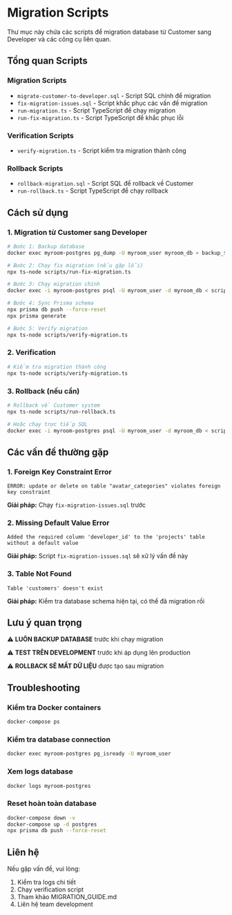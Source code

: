 # Migration Scripts

Thư mục này chứa các scripts để migration database từ Customer sang Developer và các công cụ liên quan.

## Tổng quan Scripts

### Migration Scripts
- `migrate-customer-to-developer.sql` - Script SQL chính để migration
- `fix-migration-issues.sql` - Script khắc phục các vấn đề migration
- `run-migration.ts` - Script TypeScript để chạy migration
- `run-fix-migration.ts` - Script TypeScript để khắc phục lỗi

### Verification Scripts
- `verify-migration.ts` - Script kiểm tra migration thành công

### Rollback Scripts
- `rollback-migration.sql` - Script SQL để rollback về Customer
- `run-rollback.ts` - Script TypeScript để chạy rollback

## Cách sử dụng

### 1. Migration từ Customer sang Developer

```bash
# Bước 1: Backup database
docker exec myroom-postgres pg_dump -U myroom_user myroom_db > backup_$(date +%Y%m%d_%H%M%S).sql

# Bước 2: Chạy fix migration (nếu gặp lỗi)
npx ts-node scripts/run-fix-migration.ts

# Bước 3: Chạy migration chính
docker exec -i myroom-postgres psql -U myroom_user -d myroom_db < scripts/migrate-customer-to-developer.sql

# Bước 4: Sync Prisma schema
npx prisma db push --force-reset
npx prisma generate

# Bước 5: Verify migration
npx ts-node scripts/verify-migration.ts
```

### 2. Verification

```bash
# Kiểm tra migration thành công
npx ts-node scripts/verify-migration.ts
```

### 3. Rollback (nếu cần)

```bash
# Rollback về Customer system
npx ts-node scripts/run-rollback.ts

# Hoặc chạy trực tiếp SQL
docker exec -i myroom-postgres psql -U myroom_user -d myroom_db < scripts/rollback-migration.sql
```

## Các vấn đề thường gặp

### 1. Foreign Key Constraint Error
```
ERROR: update or delete on table "avatar_categories" violates foreign key constraint
```
**Giải pháp:** Chạy `fix-migration-issues.sql` trước

### 2. Missing Default Value Error
```
Added the required column 'developer_id' to the 'projects' table without a default value
```
**Giải pháp:** Script `fix-migration-issues.sql` sẽ xử lý vấn đề này

### 3. Table Not Found
```
Table 'customers' doesn't exist
```
**Giải pháp:** Kiểm tra database schema hiện tại, có thể đã migration rồi

## Lưu ý quan trọng

⚠️ **LUÔN BACKUP DATABASE** trước khi chạy migration

⚠️ **TEST TRÊN DEVELOPMENT** trước khi áp dụng lên production

⚠️ **ROLLBACK SẼ MẤT DỮ LIỆU** được tạo sau migration

## Troubleshooting

### Kiểm tra Docker containers
```bash
docker-compose ps
```

### Kiểm tra database connection
```bash
docker exec myroom-postgres pg_isready -U myroom_user
```

### Xem logs database
```bash
docker logs myroom-postgres
```

### Reset hoàn toàn database
```bash
docker-compose down -v
docker-compose up -d postgres
npx prisma db push --force-reset
```

## Liên hệ

Nếu gặp vấn đề, vui lòng:
1. Kiểm tra logs chi tiết
2. Chạy verification script
3. Tham khảo MIGRATION_GUIDE.md
4. Liên hệ team development